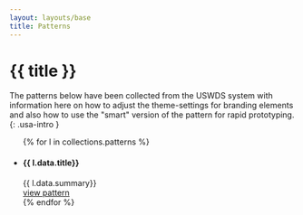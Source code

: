 ```yaml
---
layout: layouts/base
title: Patterns
---
```

<div class="grid-container">

# {{ title }}

The patterns below have been collected from the USWDS system with information here on how to adjust the theme-settings for branding elements and also how to use the "smart" version of the pattern for rapid prototyping.
{: .usa-intro }

<ul class="usa-card-group">
  {% for l in collections.patterns %}
    <li class="usa-card tablet-lg:grid-col-6 widescreen:grid-col-3">
      <div class="usa-card__container">
      <div class="usa-card__body">
        <h4 class="usa-card__heading">{{ l.data.title}}</h4>
        {{ l.data.summary}}
      </div>
      <div class="usa-card__footer">
        <a href="{{ l.url }}" class="usa-button">view pattern</a>
      </div>
      </div>
    </li>
  {% endfor %}
</ul>

</div>